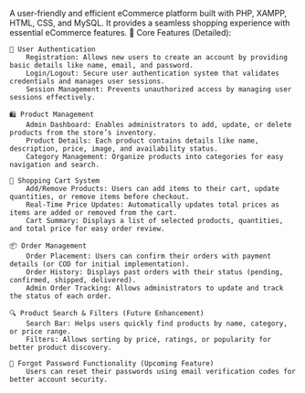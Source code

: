 A user-friendly and efficient eCommerce platform built with PHP, XAMPP, HTML, CSS, and MySQL. It provides a seamless shopping experience with essential eCommerce features.
🔑 Core Features (Detailed):

    🔐 User Authentication
        Registration: Allows new users to create an account by providing basic details like name, email, and password.
        Login/Logout: Secure user authentication system that validates credentials and manages user sessions.
        Session Management: Prevents unauthorized access by managing user sessions effectively.

    🛍️ Product Management
        Admin Dashboard: Enables administrators to add, update, or delete products from the store’s inventory.
        Product Details: Each product contains details like name, description, price, image, and availability status.
        Category Management: Organize products into categories for easy navigation and search.

    🛒 Shopping Cart System
        Add/Remove Products: Users can add items to their cart, update quantities, or remove items before checkout.
        Real-Time Price Updates: Automatically updates total prices as items are added or removed from the cart.
        Cart Summary: Displays a list of selected products, quantities, and total price for easy order review.

    📦 Order Management
        Order Placement: Users can confirm their orders with payment details (or COD for initial implementation).
        Order History: Displays past orders with their status (pending, confirmed, shipped, delivered).
        Admin Order Tracking: Allows administrators to update and track the status of each order.

    🔍 Product Search & Filters (Future Enhancement)
        Search Bar: Helps users quickly find products by name, category, or price range.
        Filters: Allows sorting by price, ratings, or popularity for better product discovery.

    🔑 Forgot Password Functionality (Upcoming Feature)
        Users can reset their passwords using email verification codes for better account security.
